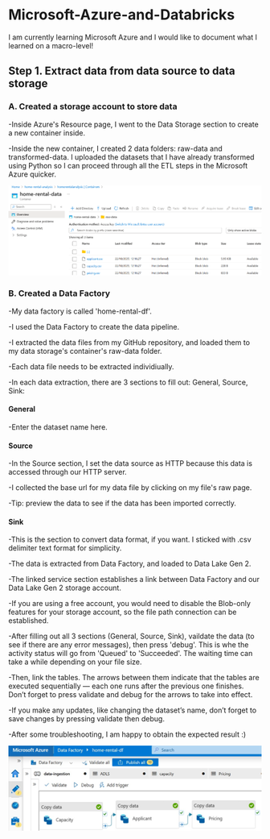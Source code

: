 # Microsoft-Azure-and-Databricks

I am currently learning Microsoft Azure and I would like to document what I learned on a macro-level! 

<h2>Step 1. Extract data from data source to data storage </h2>

<h3> A. Created a storage account to store data </h3>
-Inside Azure's Resource page, I went to the Data Storage section to create a new container inside. 

-Inside the new container, I created 2 data folders: raw-data and transformed-data. I uploaded the datasets that I have already transformed using Python so I can proceed through all the ETL steps in the Microsoft Azure quicker.

<img src="https://github.com/w7978708wen/Microsoft-Azure-and-Databricks/blob/main/Images/Containers.png?raw=true"></img>

<h3> B. Created a Data Factory </h3>

-My data factory is called 'home-rental-df'.

-I used the Data Factory to create the data pipeline. 

-I extracted the data files from my GitHub repository, and loaded them to my data storage's container's raw-data folder. 

-Each data file needs to be extracted individiually. 

-In each data extraction, there are 3 sections to fill out: General, Source, Sink:

<h4>General</h4>

-Enter the dataset name here.

<h4>Source</h4>

-In the Source section, I set the data source as HTTP because this data is accessed through our HTTP server. 

-I collected the base url for my data file by clicking on my file's raw page. 

-Tip: preview the data to see if the data has been imported correctly. 



<h4>Sink</h4>
-This is the section to convert data format, if you want. I sticked with .csv delimiter text format for simplicity. 

-The data is extracted from Data Factory, and loaded to Data Lake Gen 2. 

-The linked service section establishes a link between Data Factory and our Data Lake Gen 2 storage account. 

-If you are using a free account, you would need to disable the Blob-only features for your storage account, so the file path connection can be established.



-After filling out all 3 sections (General, Source, Sink), vaildate the data (to see if there are any error messages), then press 'debug'. This is whe the activity status will go from 'Queued' to 'Succeeded'. The waiting time can take a while depending on your file size.

-Then, link the tables. The arrows between them indicate that the tables are executed sequentially — each one runs after the previous one finishes.
Don’t forget to press validate and debug for the arrows to take into effect. 

-If you make any updates, like changing the dataset’s name, don’t forget to save changes by pressing validate then debug. 

-After some troubleshooting, I am happy to obtain the expected result :)

<img src="https://github.com/w7978708wen/Microsoft-Azure-and-Databricks/blob/main/Images/Data%20Factory.jpg?raw=true"></img>



  
